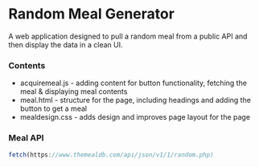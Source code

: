 # Random Meal Generator
A web application designed to pull a random meal from a public API and then display the data in a clean UI.

### Contents
  * acquiremeal.js - adding content for button functionality, fetching the meal & displaying meal contents
  * meal.html - structure for the page, including headings and adding the button to get a meal
  * mealdesign.css - adds design and improves page layout for the page
  
### Meal API
```javascript
fetch(https://www.themealdb.com/api/json/v1/1/random.php)
```

